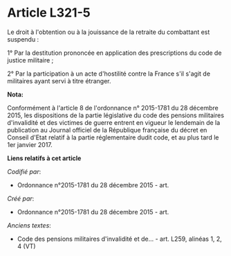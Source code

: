 # Article L321-5

Le droit à l'obtention ou à la jouissance de la retraite du combattant est suspendu :

1° Par la destitution prononcée en application des prescriptions du code de justice militaire ;

2° Par la participation à un acte d'hostilité contre la France s'il s'agit de militaires ayant servi à titre étranger.

**Nota:**

Conformément à l'article 8 de l'ordonnance n° 2015-1781 du 28 décembre 2015, les dispositions de la partie législative du
code des pensions militaires d'invalidité et des victimes de guerre entrent en vigueur le lendemain de la publication au
Journal officiel de la République française du décret en Conseil d'Etat relatif à la partie réglementaire dudit code, et au
plus tard le 1er janvier 2017.

**Liens relatifs à cet article**

_Codifié par_:

  - Ordonnance n°2015-1781 du 28 décembre 2015 - art.

_Créé par_:

  - Ordonnance n°2015-1781 du 28 décembre 2015 - art.

_Anciens textes_:

  - Code des pensions militaires d'invalidité et de... - art. L259, alinéas 1, 2, 4 (VT)
